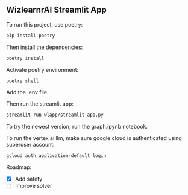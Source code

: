 ## WizlearnrAI Streamlit App

To run this project, use poetry:
```bash
pip install poetry
```

Then install the dependencies:
```bash
poetry install
```

Activate poetry environment:
```bash
poetry shell
```

Add the .env file.

Then run the streamlit app:
```bash
streamlit run wlapp/streamlit-app.py
```

To try the newest version, run the graph.ipynb notebook. 

To run the vertex ai llm, make sure google cloud is authenticated using superuser account:
```bash
gcloud auth application-default login
```

Roadmap:
- [x] Add safety
- [ ] Improve solver